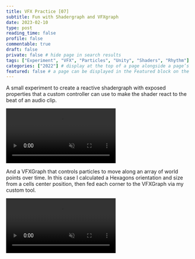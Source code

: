 ```yaml
---
title: VFX Practice [07]
subtitle: Fun with Shadergraph and VFXgraph
date: 2023-02-10
type: post
reading_time: false
profile: false
commentable: true
draft: false
private: false # hide page in search results
tags: ["Experiment", "VFX", "Particles", "Unity", "Shaders", "Rhythm"]
categories: ["2022"] # display at the top of a page alongside a page’s metadata
featured: false # a page can be displayed in the Featured block on the homepage. This is useful for sticky, announcement blog posts or selected publications etc.
---
```

<p>A small experiment to create a reactive shadergraph with exposed properties that a custom controller can use to make the shader react to the beat of an audio clip.</p>

<div class="video_thing">
    <video muted autoplay="" name="media" loop=""><source src="https://raw.githack.com/Denchyaknow/GitSite_Dencho/Develop/assets/media/projects/VFXPractice07/XRLog_2021_768.webm" type="video/mp4"></video>
</div>

<!--more-->

<p>And a VFXGraph that controls particles to move along an array of world points over time. In this case I calculated a Hexagons orientation and size from a cells center position, then fed each corner to the VFXGraph via my custom tool.</p>

<div class="video_thing">
    <video muted autoplay="" name="media" loop=""><source src="https://raw.githack.com/Denchyaknow/GitSite_Dencho/Develop/assets/media/projects/VFXPractice07/XRLog_2022_879.webm" type="video/mp4"></video>
</div>
